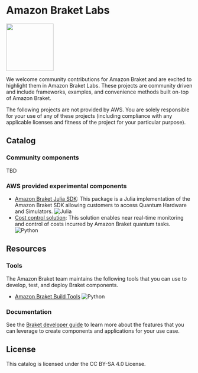 # Amazon Braket Labs

<img height="128" width="128" src="https://cdn.simpleicons.org/amazonaws/black/white" />

We welcome community contributions for Amazon Braket and are excited to highlight them in Amazon Braket Labs. These projects are community driven and include frameworks, examples, and convenience methods built on-top of Amazon Braket. 

The following projects are not provided by AWS. You are solely responsible for your use of any of these projects (including compliance with any applicable licenses and fitness of the project for your particular purpose).


## Catalog

### Community components

TBD

### AWS provided experimental components

* [Amazon Braket Julia SDK](https://github.com/awslabs/Braket.jl): This package is a Julia implementation of the Amazon Braket SDK allowing customers to access Quantum Hardware and Simulators. ![Julia](https://img.shields.io/badge/-Julia-9558B2?style=for-the-badge&logo=julia&logoColor=white)
* [Cost control solution](https://github.com/aws-samples/cost-control-for-amazon-braket): This solution enables near real-time monitoring and control of costs incurred by Amazon Braket quantum tasks. ![Python](https://img.shields.io/badge/python-3670A0?style=for-the-badge&logo=python&logoColor=ffdd54)

## Resources

### Tools

The Amazon Braket team maintains the following tools that you can use to develop, test, and deploy Braket components.

* [Amazon Braket Build Tools](https://github.com/amazon-braket/amazon-braket-build-tools) ![Python](https://img.shields.io/badge/python-3670A0?style=for-the-badge&logo=python&logoColor=ffdd54)

### Documentation

See the [Braket developer guide](https://docs.aws.amazon.com/braket/latest/developerguide/what-is-braket.html) to learn more about the features that you can leverage to create components and applications for your use case.

## License

This catalog is licensed under the CC BY-SA 4.0 License. 
